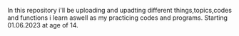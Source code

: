 In this repository i'll be uploading and upadting different things,topics,codes and functions i learn aswell as my practicing codes and programs. 
Starting 01.06.2023 at age of 14.
